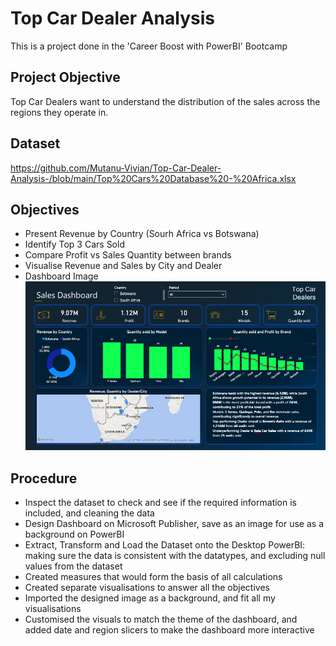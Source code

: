 # Top Car Dealer Analysis  
This is a project done in the 'Career Boost with PowerBI' Bootcamp

## Project Objective
Top Car Dealers want to understand the distribution of the sales across the regions they operate in.  

## Dataset  
https://github.com/Mutanu-Vivian/Top-Car-Dealer-Analysis-/blob/main/Top%20Cars%20Database%20-%20Africa.xlsx  

## Objectives  
- Present Revenue by Country (Sourh Africa vs Botswana)
- Identify Top 3 Cars Sold
- Compare Profit vs Sales Quantity between brands
- Visualise Revenue and Sales by City and Dealer
- Dashboard Image <img src="https://github.com/Mutanu-Vivian/Top-Car-Dealer-Analysis-/blob/main/Top%20Car%20Dealers%20Dashboard.png" />

## Procedure  
- Inspect the dataset to check and see if the required information is included, and cleaning the data
- Design Dashboard on Microsoft Publisher, save as an image for use as a background on PowerBI
- Extract, Transform and Load the Dataset onto the Desktop PowerBI: making sure the data is consistent with the datatypes, and excluding null values from the dataset
- Created measures that would form the basis of all calculations
- Created separate visualisations to answer all the objectives
- Imported the designed image as a background, and fit all my visualisations
- Customised the visuals to match the theme of the dashboard, and added date and region slicers to make the dashboard more interactive


